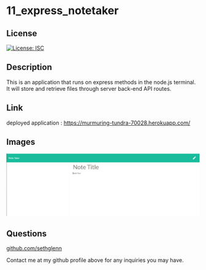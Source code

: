 # 11_express_notetaker

## License
   
  [![License: ISC](https://img.shields.io/badge/License-ISC-blue.svg)](https://opensource.org/licenses/ISC)

  ## Description

This is an application that runs on express methods in the node.js terminal. It will store and retrieve files through server back-end API routes.

  ## Link

  deployed application : https://murmuring-tundra-70028.herokuapp.com/

  ## Images
![Screenshot01](./instructions/screenshot01.png)


 ## Questions

 [github.com/sethglenn](https://github.com/sethglenn)

 Contact me at my github profile above for any inquiries you may have.